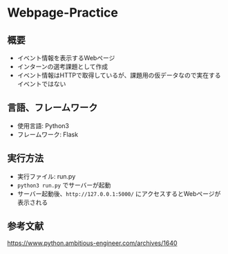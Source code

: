 # Webpage-Practice

## 概要
- イベント情報を表示するWebページ
- インターンの選考課題として作成
- イベント情報はHTTPで取得しているが、課題用の仮データなので実在するイベントではない


## 言語、フレームワーク
- 使用言語: Python3
- フレームワーク: Flask


## 実行方法
- 実行ファイル: run.py
- `python3 run.py` でサーバーが起動
- サーバー起動後、`http://127.0.0.1:5000/` にアクセスするとWebページが表示される


## 参考文献
https://www.python.ambitious-engineer.com/archives/1640

